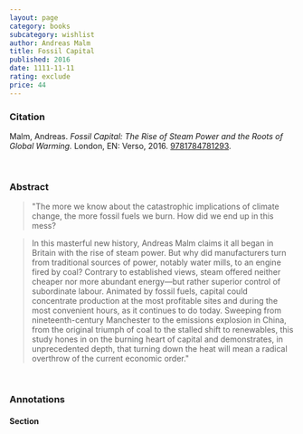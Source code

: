 ```yaml
---
layout: page
category: books
subcategory: wishlist
author: Andreas Malm
title: Fossil Capital
published: 2016
date: 1111-11-11
rating: exclude
price: 44
---
```


### Citation

Malm, Andreas. *Fossil Capital: The Rise of Steam Power and the Roots of Global Warming.* London, EN: Verso, 2016. [9781784781293](https://www.versobooks.com/en-ca/products/135-fossil-capital).

<br>

### Abstract

> "The more we know about the catastrophic implications of climate change, the more fossil fuels we burn. How did we end up in this mess?

> In this masterful new history, Andreas Malm claims it all began in Britain with the rise of steam power. But why did manufacturers turn from traditional sources of power, notably water mills, to an engine fired by coal? Contrary to established views, steam offered neither cheaper nor more abundant energy—but rather superior control of subordinate labour. Animated by fossil fuels, capital could concentrate production at the most profitable sites and during the most convenient hours, as it continues to do today. Sweeping from nineteenth-century Manchester to the emissions explosion in China, from the original triumph of coal to the stalled shift to renewables, this study hones in on the burning heart of capital and demonstrates, in unprecedented depth, that turning down the heat will mean a radical overthrow of the current economic order."

<br>

### Annotations

#### Section

<br>
